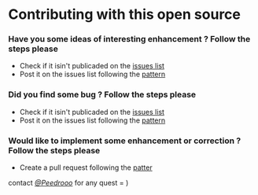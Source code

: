 # Contributing with this open source

### Have you some ideas of interesting enhancement ? Follow the steps please

- Check if it isin't publicaded on the [issues list](https://github.com/UnBArqDsw2023-2/2023.2_G5_ProjetoAmericanas/issues)
- Post it on the issues list following the [pattern](https://github.com/UnBArqDsw2023-2/2023.2_G5_ProjetoAmericanas/blob/main/.github/ISSUE_TEMPLATE/feature_request_form.yml)

### Did you find some bug ? Follow the steps please

- Check if it isin't publicaded on the [issues list](https://github.com/UnBArqDsw2023-2/2023.2_G5_ProjetoAmericanas/issues)
- Post it on the issues list following the [pattern](https://github.com/UnBArqDsw2023-2/2023.2_G5_ProjetoAmericanas/blob/main/.github/ISSUE_TEMPLATE/bug_report_form.yml)

### Would like to implement some enhancement or correction ? Follow the steps please

- Create a pull request following the [patter](https://github.com/UnBArqDsw2023-2/2023.2_G5_ProjetoAmericanas/blob/main/.github/pull_request_template.md)

contact [_@Peedrooo_](https://github.com/Peedrooo) for any quest = )